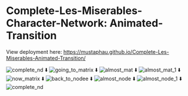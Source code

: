 # Complete-Les-Miserables-Character-Network: Animated-Transition

View deployment here: https://mustaphau.github.io/Complete-Les-Miserables-Animated-Transition/

![complete_nd](https://user-images.githubusercontent.com/123378149/233771249-6cadc26f-aee5-49bf-bfa8-0e8abf3240ea.png)
⬇️
![going_to_matrix](https://user-images.githubusercontent.com/123378149/233772079-2cdf01b9-3f48-4833-b7d4-5d45f7c1280f.png)
⬇️
![almost_mat](https://user-images.githubusercontent.com/123378149/233772090-1a86414f-dda1-4f53-ab8a-8960b2850997.png)
⬇️
![almost_mat_1](https://user-images.githubusercontent.com/123378149/233772097-22e5b5f4-c6e4-491d-af63-bcb47fad2b84.png)
⬇️
![now_matrix](https://user-images.githubusercontent.com/123378149/233772102-280fc3d5-b39d-4116-bd3a-0562303abf94.png)
⬇️
![back_to_nodee](https://user-images.githubusercontent.com/123378149/233772909-d3f5bea5-2827-41b9-8cc7-0ddc0d8cd265.png)
⬇️
![almost_node](https://user-images.githubusercontent.com/123378149/233772919-25643dfc-7951-4996-ab3b-f42124d5e78e.png)
⬇️
![almost_node_1](https://user-images.githubusercontent.com/123378149/233772928-b029b581-f990-4542-a90c-bf89107bb09a.png)
⬇️
![complete_nd](https://user-images.githubusercontent.com/123378149/233771249-6cadc26f-aee5-49bf-bfa8-0e8abf3240ea.png)


